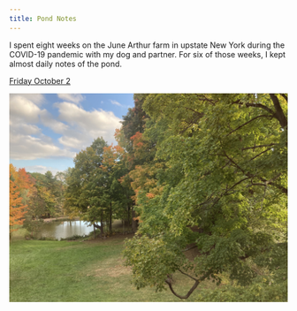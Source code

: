 ```yaml
---
title: Pond Notes
---
```


I spent eight weeks on the June Arthur farm in upstate New York during the COVID-19 pandemic with my dog and partner. For six of those weeks, I kept almost daily notes of the pond. 

[Friday October 2](/pondnotes/20201002_Fri)


![IMG_1089.jpeg](/assets/pond.jpeg)


